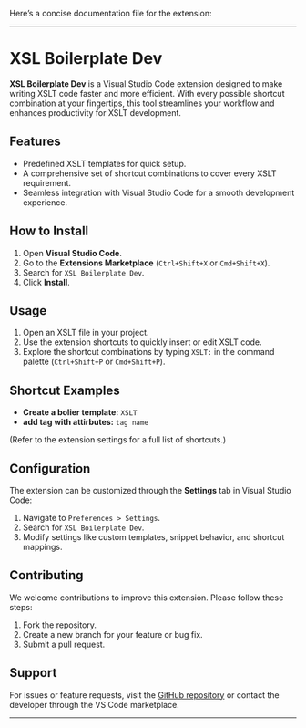 Here’s a concise documentation file for the extension:

---

# XSL Boilerplate Dev

**XSL Boilerplate Dev** is a Visual Studio Code extension designed to make writing XSLT code faster and more efficient. With every possible shortcut combination at your fingertips, this tool streamlines your workflow and enhances productivity for XSLT development.

## Features

- Predefined XSLT templates for quick setup.
- A comprehensive set of shortcut combinations to cover every XSLT requirement.
- Seamless integration with Visual Studio Code for a smooth development experience.

## How to Install

1. Open **Visual Studio Code**.
2. Go to the **Extensions Marketplace** (`Ctrl+Shift+X` or `Cmd+Shift+X`).
3. Search for `XSL Boilerplate Dev`.
4. Click **Install**.

## Usage

1. Open an XSLT file in your project.
2. Use the extension shortcuts to quickly insert or edit XSLT code.
3. Explore the shortcut combinations by typing `XSLT:` in the command palette (`Ctrl+Shift+P` or `Cmd+Shift+P`).

## Shortcut Examples

- **Create a bolier template:** `XSLT`
- **add tag with attirbutes:** `tag name`

(Refer to the extension settings for a full list of shortcuts.)

## Configuration

The extension can be customized through the **Settings** tab in Visual Studio Code:

1. Navigate to `Preferences > Settings`.
2. Search for `XSL Boilerplate Dev`.
3. Modify settings like custom templates, snippet behavior, and shortcut mappings.

## Contributing

We welcome contributions to improve this extension. Please follow these steps:

1. Fork the repository.
2. Create a new branch for your feature or bug fix.
3. Submit a pull request.

## Support

For issues or feature requests, visit the [GitHub repository](#) or contact the developer through the VS Code marketplace.

---
